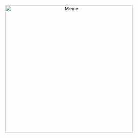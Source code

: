 <p align="center"> 
  <img alt="Meme" src="https://www.thecoderpedia.com/wp-content/uploads/2020/06/Programming-Memes.jpg" width="400" height="400" />
</p>
